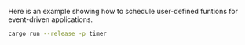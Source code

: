Here is an example showing how to schedule user-defined funtions for event-driven applications.

```sh
cargo run --release -p timer
```